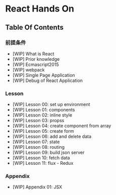 # React Hands On

## Table Of Contents
### 前提条件
- [WIP] What is React
- [WIP] Prior knowledge
- [WIP] Ecmascript2015
- [WIP] webpack
- [WIP] Single Page Application
- [WIP] Debug of React Application

### Lesson
- [WIP] Lesson 00: set up environment
- [WIP] Lesson 01: components
- [WIP] Lesson 02: inline style
- [WIP] Lesson 03: propss
- [WIP] Lesson 04: create component from array
- [WIP] Lesson 05: create form
- [WIP] Lesson 06: add and delete data
- [WIP] Lesson 07: state
- [WIP] Lesson 08: routing
- [WIP] Lesson 09: build json server
- [WIP] Lesson 10: fetch data
- [WIP] Lesson 11: flux - Redux

### Appendix
- [WIP] Appendix 01: JSX

